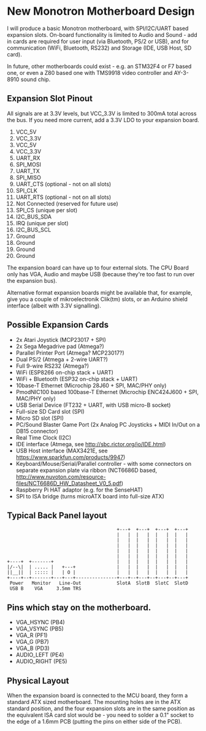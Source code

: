# New Monotron Motherboard Design

I will produce a basic Monotron motherboard, with SPI/I2C/UART based expansion
slots. On-board functionality is limited to Audio and Sound - add in cards are
required for user input (via Bluetooth, PS/2 or USB), and for communication
(WiFi, Bluetooth, RS232) and Storage (IDE, USB Host, SD card).

In future, other motherboards could exist - e.g. an STM32F4 or F7 based one,
or even a Z80 based one with TMS9918 video controller and AY-3-8910 sound
chip.

## Expansion Slot Pinout

All signals are at 3.3V levels, but VCC_3.3V is limited to 300mA total across
the bus. If you need more current, add a 3.3V LDO to your expansion board.

1. VCC_5V
1. VCC_3.3V
1. VCC_5V
1. VCC_3.3V
1. UART_RX
1. SPI_MOSI
1. UART_TX
1. SPI_MISO
1. UART_CTS (optional - not on all slots)
1. SPI_CLK
1. UART_RTS (optional - not on all slots)
1. Not Connected (reserved for future use)
1. SPI_CS (unique per slot)
1. I2C_BUS_SDA
1. IRQ (unique per slot)
1. I2C_BUS_SCL
1. Ground
1. Ground
1. Ground
1. Ground

The expansion board can have up to four external slots. The CPU Board only has
VGA, Audio and maybe USB (because they're too fast to run over the expansion
bus).

Alternative format expansion boards might be available that, for example, give
you a couple of mikroelectronik Clik(tm) slots, or an Arduino shield interface
(albeit with 3.3V signalling).

## Possible Expansion Cards

* 2x Atari Joystick (MCP23017 + SPI)
* 2x Sega Megadrive pad (Atmega?)
* Parallel Printer Port (Atmega? MCP23017?)
* Dual PS/2 (Atmega + 2-wire UART?)
* Full 9-wire RS232 (Atmega?)
* WiFi (ESP8266 on-chip stack + UART)
* WiFi + Bluetooth (ESP32 on-chip stack + UART)
* 10base-T Ethernet (Microchip 28J60 + SPI, MAC/PHY only)
* PmodNIC100 based 100base-T Ethernet (Microchip ENC424J600 + SPI, MAC/PHY only)
* USB Serial Device (FT232 + UART, with USB micro-B socket)
* Full-size SD Card slot (SPI)
* Micro SD slot (SPI)
* PC/Sound Blaster Game Port (2x Analog PC Joysticks + MIDI In/Out on a DB15
  connector)
* Real Time Clock (I2C)
* IDE interface (Atmega, see http://sbc.rictor.org/io/IDE.html)
* USB Host interface (MAX3421E, see https://www.sparkfun.com/products/9947)
* Keyboard/Mouse/Serial/Parallel controller - with some
  connectors on separate expansion plate via ribbon (NCT6686D based, http://www.nuvoton.com/resource-files/NCT6686D_HW_Datasheet_V0_5.pdf)
* Raspberry Pi HAT adaptor (e.g. for the SenseHAT)
* SPI to ISA bridge (turns microATX board into full-size ATX)

## Typical Back Panel layout

```
                                        +---+  +---+  +---+  +---+
                                        |   |  |   |  |   |  |   |
                                        |   |  |   |  |   |  |   |
                                        |   |  |   |  |   |  |   |
                                        |   |  |   |  |   |  |   |
                                        |   |  |   |  |   |  |   |
+----+  +-------+                       |   |  |   |  |   |  |   |
|/--\|  | ..... |   +---+               |   |  |   |  |   |  |   |
||__||  | ::::: |   | O |               |   |  |   |  |   |  |   |
+----+--+-------+---+---+---------------+---+--+---+--+---+--+---+
 Power   Monitor   Line-Out             SlotA  SlotB  SlotC  SlotD
 USB B    VGA     3.5mm TRS
```

## Pins which stay on the motherboard.

* VGA_HSYNC (PB4)
* VGA_VSYNC (PB5)
* VGA_R (PF1)
* VGA_G (PB7)
* VGA_B (PD3)
* AUDIO_LEFT (PE4)
* AUDIO_RIGHT (PE5)

## Physical Layout

When the expansion board is connected to the MCU board, they form a standard ATX
sized motherboard. The mounting holes are in the ATX standard position, and
the four expansion slots are in the same position as the equivalent ISA card
slot would be - you need to solder a 0.1" socket to the edge of a 1.6mm PCB
(putting the pins on either side of the PCB).
